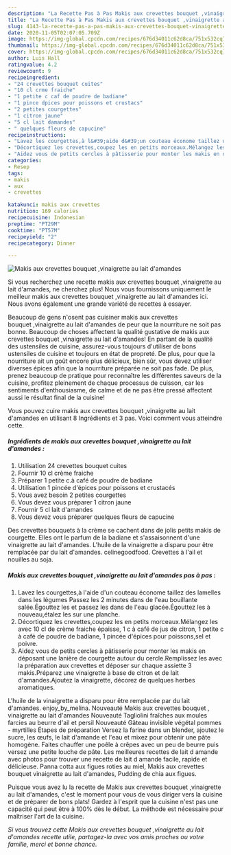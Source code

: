 ```yaml
---
description: "La Recette Pas à Pas Makis aux crevettes bouquet ,vinaigrette au lait d&amp;#39;amandes"
title: "La Recette Pas à Pas Makis aux crevettes bouquet ,vinaigrette au lait d&amp;#39;amandes"
slug: 4143-la-recette-pas-a-pas-makis-aux-crevettes-bouquet-vinaigrette-au-lait-d-and-39-amandes
date: 2020-11-05T02:07:05.709Z
image: https://img-global.cpcdn.com/recipes/676d34011c62d8ca/751x532cq70/makis-aux-crevettes-bouquet-vinaigrette-au-lait-damandes-photo-principale-de-la-recette.jpg
thumbnail: https://img-global.cpcdn.com/recipes/676d34011c62d8ca/751x532cq70/makis-aux-crevettes-bouquet-vinaigrette-au-lait-damandes-photo-principale-de-la-recette.jpg
cover: https://img-global.cpcdn.com/recipes/676d34011c62d8ca/751x532cq70/makis-aux-crevettes-bouquet-vinaigrette-au-lait-damandes-photo-principale-de-la-recette.jpg
author: Luis Hall
ratingvalue: 4.2
reviewcount: 9
recipeingredient:
- "24 crevettes bouquet cuites"
- "10 cl crme fraiche"
- "1 petite c caf de poudre de badiane"
- "1 pince dpices pour poissons et crustacs"
- "2 petites courgettes"
- "1 citron jaune"
- "5 cl lait damandes"
- " quelques fleurs de capucine"
recipeinstructions:
- "Lavez les courgettes,à l&#39;aide d&#39;un couteau économe taillez des lamelles dans les légumes Passez les 2 minutes dans de l&#39;eau bouillante salée.Égouttez les et passez les dans de l&#39;eau glacée.Égouttez les à nouveau,étalez les sur une planche."
- "Décortiquez les crevettes,coupez les en petits morceaux.Mélangez les avec 10 cl de crème fraiche épaisse, 1 c à café de jus de citron, 1 petite c à café de poudre de badiane, 1 pincée d&#39;épices pour poissons,sel et poivre."
- "Aidez vous de petits cercles à pâtisserie pour monter les makis en déposant une lanière de courgette autour du cercle.Remplissez les avec la préparation aux crevettes et déposer sur chaque assiette 3 makis.Préparez une vinaigrette à base de citron et de lait d&#39;amandes.Ajoutez la vinaigrette, décorez de quelques herbes aromatiques."
categories:
- Resep
tags:
- makis
- aux
- crevettes

katakunci: makis aux crevettes 
nutrition: 169 calories
recipecuisine: Indonesian
preptime: "PT29M"
cooktime: "PT57M"
recipeyield: "2"
recipecategory: Dinner

---
```



![Makis aux crevettes bouquet ,vinaigrette au lait d&#39;amandes](https://img-global.cpcdn.com/recipes/676d34011c62d8ca/751x532cq70/makis-aux-crevettes-bouquet-vinaigrette-au-lait-damandes-photo-principale-de-la-recette.jpg)

Si vous recherchez une recette makis aux crevettes bouquet ,vinaigrette au lait d&#39;amandes, ne cherchez plus! Nous vous fournissons uniquement le meilleur makis aux crevettes bouquet ,vinaigrette au lait d&#39;amandes ici. Nous avons également une grande variété de recettes à essayer.

Beaucoup de gens n'osent pas cuisiner makis aux crevettes bouquet ,vinaigrette au lait d&#39;amandes de peur que la nourriture ne soit pas bonne. Beaucoup de choses affectent la qualité gustative de makis aux crevettes bouquet ,vinaigrette au lait d&#39;amandes! En partant de la qualité des ustensiles de cuisine, assurez-vous toujours d'utiliser de bons ustensiles de cuisine et toujours en état de propreté. De plus, pour que la nourriture ait un goût encore plus délicieux, bien sûr, vous devez utiliser diverses épices afin que la nourriture préparée ne soit pas fade. De plus, prenez beaucoup de pratique pour reconnaître les différentes saveurs de la cuisine, profitez pleinement de chaque processus de cuisson, car les sentiments d'enthousiasme, de calme et de ne pas être pressé affectent aussi le résultat final de la cuisine!

<!--inarticleads1-->

Vous pouvez cuire makis aux crevettes bouquet ,vinaigrette au lait d&#39;amandes en utilisant 8 Ingrédients et 3 pas. Voici comment vous atteindre cette.

##### Ingrédients de makis aux crevettes bouquet ,vinaigrette au lait d&#39;amandes :

1. Utilisation 24 crevettes bouquet cuites
1. Fournir 10 cl crème fraiche
1. Préparer 1 petite c.à café de poudre de badiane
1. Utilisation 1 pincée d&#39;épices pour poissons et crustacés
1. Vous avez besoin 2 petites courgettes
1. Vous devez vous préparer 1 citron jaune
1. Fournir 5 cl lait d&#39;amandes
1. Vous devez vous préparer  quelques fleurs de capucine


Des crevettes bouquets à la crème se cachent dans de jolis petits makis de courgette. Elles ont le parfum de la badiane et s&#39;assaisonnent d&#39;une vinaigrette au lait d&#39;amandes. L&#39;huile de la vinaigrette a disparu pour être remplacée par du lait d&#39;amandes. celinegoodfood. Crevettes à l&#39;ail et nouilles au soja. 

<!--inarticleads2-->

##### Makis aux crevettes bouquet ,vinaigrette au lait d&#39;amandes pas à pas :

1. Lavez les courgettes,à l&#39;aide d&#39;un couteau économe taillez des lamelles dans les légumes Passez les 2 minutes dans de l&#39;eau bouillante salée.Égouttez les et passez les dans de l&#39;eau glacée.Égouttez les à nouveau,étalez les sur une planche.
1. Décortiquez les crevettes,coupez les en petits morceaux.Mélangez les avec 10 cl de crème fraiche épaisse, 1 c à café de jus de citron, 1 petite c à café de poudre de badiane, 1 pincée d&#39;épices pour poissons,sel et poivre.
1. Aidez vous de petits cercles à pâtisserie pour monter les makis en déposant une lanière de courgette autour du cercle.Remplissez les avec la préparation aux crevettes et déposer sur chaque assiette 3 makis.Préparez une vinaigrette à base de citron et de lait d&#39;amandes.Ajoutez la vinaigrette, décorez de quelques herbes aromatiques.


L&#39;huile de la vinaigrette a disparu pour être remplacée par du lait d&#39;amandes. enjoy_by_melina. Nouveauté Makis aux crevettes bouquet , vinaigrette au lait d&#39;amandes Nouveauté Tagliolini fraîches aux moules farcies au beurre d&#39;ail et persil Nouveauté Gâteau invisible végétal pommes - myrtilles Étapes de préparation Versez la farine dans un blender, ajoutez le sucre, les œufs, le lait d&#39;amande et l&#39;eau et mixez pour obtenir une pâte homogène. Faites chauffer une poêle à crêpes avec un peu de beurre puis versez une petite louche de pâte. Les meilleures recettes de lait d amande avec photos pour trouver une recette de lait d amande facile, rapide et délicieuse. Panna cotta aux figues roties au miel, Makis aux crevettes bouquet vinaigrette au lait d&#39;amandes, Pudding de chia aux figues. 

<!--inarticleads1-->

<p>
Puisque vous avez lu la recette de Makis aux crevettes bouquet ,vinaigrette au lait d&#39;amandes, c'est le moment pour vous de vous diriger vers la cuisine et de préparer de bons plats! Gardez à l'esprit que la cuisine n'est pas une capacité qui peut être à 100% dès le début. La méthode est nécessaire pour maîtriser l'art de la cuisine.
</p>

<p>
<i>Si vous trouvez cette Makis aux crevettes bouquet ,vinaigrette au lait d&#39;amandes recette utile, partagez-la avec vos amis proches ou votre famille, merci et bonne chance.</i>
</p>
